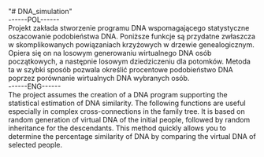 "# DNA_simulation" \
------POL------\
Projekt zakłada stworzenie programu DNA wspomagającego statystyczne oszacowanie podobieństwa DNA. Poniższe funkcje są przydatne zwłaszcza w skomplikowanych powiązaniach krzyżowych w drzewie genealogicznym. Opiera się on na losowym generowaniu wirtualnego DNA osób początkowych, a następnie losowym dziedziczeniu dla potomków. Metoda ta w szybki sposób pozwala określić procentowe podobieństwo DNA poprzez porównanie wirtualnych DNA wybranych osób. \
------ENG------\
The project assumes the creation of a DNA program supporting the statistical estimation of DNA similarity. The following functions are useful especially in complex cross-connections in the family tree. It is based on random generation of virtual DNA of the initial people, followed by random inheritance for the descendants. This method quickly allows you to determine the percentage similarity of DNA by comparing the virtual DNA of selected people.
